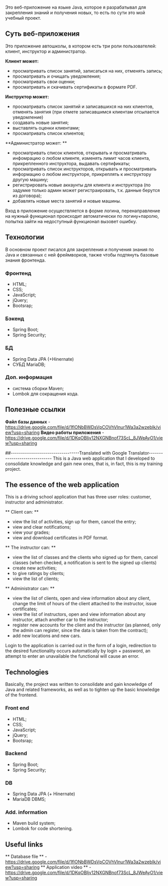 Это веб-приложение на языке Java, которое я разрабатывал для закрепления знаний и получения новых, то есть по сути это мой учебный проект.
## Суть веб-приложения 
Это приложение автошколы, в котором есть три роли пользователей: клиент, инструктор и администратор.

**Клиент может:**
- просматривать список занятий, записаться на них, отменять запись;
- просматривать и очищать уведомления;
- просматривать свои оценки;
- просматривать и скачивать сертификаты в формате PDF.

**Инструктор может:**
- просматривать список занятий и записавшихся на них клиентов, отменять занятия (при отмете записавшимся клиентам отсылается уведомление)
- создавать новые занятия;
- выставлять оценки клиентами;
- просматривать список клиентов;

**Администратор может: **
- просматривать список клиентов, открывать и просматривать инфомрацию о любом клиенте, изменять лимит часов клиента, прикрепленного инструктора, выдавать сертификаты;
- просматривать список инструкторов, открывать и просматривать информацию о любом инструкторе, прикреплять к инструктору другую машину;
- регистрировать новые аккаунты для клиента и инструктора (по задумке только админ может регистраировать, т.к. данные берутся из договора);
- добавлять новые места занятий и новые машины.

Вход в приложение осуществляется в форме логина, перенаправление на нужный функционал происходит автоматически по логину+паролю, попытка зайти на недоступный
функционал вызовет ошибку.

## Технологии
В основном проект писался для закрепления и получения знания по Java и связанных с ней фреймворков, также чтобы подтянуть базовые знания фронтенда.
### Фронтенд 
- HTML;
- CSS;
- JavaScript;
- jQuery;
- Bootsrap;

### Бэкенд
- Spring Boot;
- Spring Security;

### БД
- Spring Data JPA (+Hinernate)
- СУБД MariaDB;

### Доп. информация
- система сборки Maven;
- Lombok для сокращения кода.

## Полезные ссылки
**Файл базы данных** - https://drive.google.com/file/d/1flONbBWDsVpCOVhVlnur1Wa3a2wzeblk/view?usp=sharing
**Видео работы приложения** - https://drive.google.com/file/d/1DKqOBIjv12NXGNBnof73ScL_8JWeAyO1/view?usp=sharing



##----------------------------------Translated with Google Translator------------------------------
This is a Java web application that I developed to consolidate knowledge and gain new ones, that is, in fact, this is my training project.
## The essence of the web application
This is a driving school application that has three user roles: customer, instructor and administrator.

** Client can: **
- view the list of activities, sign up for them, cancel the entry;
- view and clear notifications;
- view your grades;
- view and download certificates in PDF format.

** The instructor can: **
- view the list of classes and the clients who signed up for them, cancel classes (when checked, a notification is sent to the signed up clients)
- create new activities;
- to give ratings by clients;
- view the list of clients;

** Administrator can: **
- view the list of clients, open and view information about any client, change the limit of hours of the client attached to the instructor, issue certificates;
- view the list of instructors, open and view information about any instructor, attach another car to the instructor;
- register new accounts for the client and the instructor (as planned, only the admin can register, since the data is taken from the contract);
- add new locations and new cars.

Login to the application is carried out in the form of a login, redirection to the desired functionality occurs automatically by login + password, an attempt to enter an unavailable
the functional will cause an error.

## Technologies
Basically, the project was written to consolidate and gain knowledge of Java and related frameworks, as well as to tighten up the basic knowledge of the frontend.
### Front end
- HTML;
- CSS;
- JavaScript;
- jQuery;
- Bootsrap;

### Backend
- Spring Boot;
- Spring Security;

### DB
- Spring Data JPA (+ Hinernate)
- MariaDB DBMS;

### Add. information
- Maven build system;
- Lombok for code shortening.

## Useful links
** Database file ** - https://drive.google.com/file/d/1flONbBWDsVpCOVhVlnur1Wa3a2wzeblk/view?usp=sharing
** Application video ** - https://drive.google.com/file/d/1DKqOBIjv12NXGNBnof73ScL_8JWeAyO1/view?usp=sharing 

